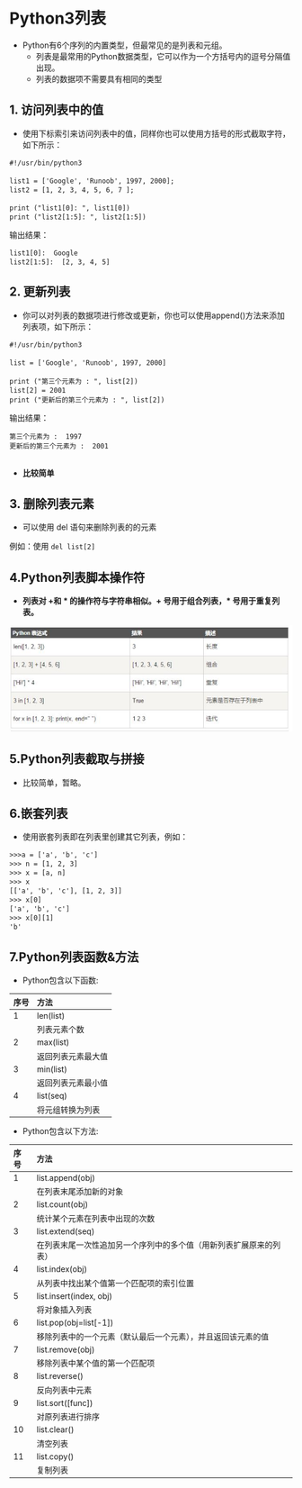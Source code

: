 #  Python3列表

- Python有6个序列的内置类型，但最常见的是列表和元组。
	-  列表是最常用的Python数据类型，它可以作为一个方括号内的逗号分隔值出现。
	-  列表的数据项不需要具有相同的类型

##  1. 访问列表中的值


- 使用下标索引来访问列表中的值，同样你也可以使用方括号的形式截取字符，如下所示：


```
#!/usr/bin/python3
 
list1 = ['Google', 'Runoob', 1997, 2000];
list2 = [1, 2, 3, 4, 5, 6, 7 ];
 
print ("list1[0]: ", list1[0])
print ("list2[1:5]: ", list2[1:5])
```



输出结果：

```
list1[0]:  Google
list2[1:5]:  [2, 3, 4, 5]  
```

## 2. 更新列表

- 你可以对列表的数据项进行修改或更新，你也可以使用append()方法来添加列表项，如下所示：


```
#!/usr/bin/python3
 
list = ['Google', 'Runoob', 1997, 2000]
 
print ("第三个元素为 : ", list[2])
list[2] = 2001
print ("更新后的第三个元素为 : ", list[2])

```

输出结果：

```
第三个元素为 :  1997
更新后的第三个元素为 :  2001


```

- <strong>比较简单</strong>


##  3. 删除列表元素

- 可以使用 del 语句来删除列表的的元素

例如：使用  `del list[2]`


##   4.Python列表脚本操作符

+ <strong>列表对 \+和 \* 的操作符与字符串相似。\+ 号用于组合列表，\* 号用于重复列表。</strong>

<img src="./ppp/Pythonday4_1.JPG">


##   5.Python列表截取与拼接

+ 比较简单，暂略。



##   6.嵌套列表

- 使用嵌套列表即在列表里创建其它列表，例如：

```
>>>a = ['a', 'b', 'c']
>>> n = [1, 2, 3]
>>> x = [a, n]
>>> x
[['a', 'b', 'c'], [1, 2, 3]]
>>> x[0]
['a', 'b', 'c']
>>> x[0][1]
'b'

```

##   7.Python列表函数&方法


+ Python包含以下函数:

|序号	|	方法	|
|:---|:---|
|	1	|	len(list)	|
|	` `	|	列表元素个数	|
|	2	|	max(list)	|
|	` `	|	返回列表元素最大值	|
|	3	|	min(list)	|
|	` `	|	返回列表元素最小值	|
|	4	|	list(seq)	|
|	` `	|	将元组转换为列表	|

+ Python包含以下方法:


|序号	|	方法	|
|:---|:---|
|	1	|	list.append(obj)	|
|	` `	|	在列表末尾添加新的对象	|
|	2	|	list.count(obj)	|
|	` `	|	统计某个元素在列表中出现的次数	|
|	3	|	list.extend(seq)	|
|	` `	|	在列表末尾一次性追加另一个序列中的多个值（用新列表扩展原来的列表）	|
|	4	|	list.index(obj)	|
|	` `	|	从列表中找出某个值第一个匹配项的索引位置	|
|	5	|	list.insert(index, obj)	|
|	` `	|	将对象插入列表	|
|	6	|	list.pop(obj=list[-1])	|
|	` `	|	移除列表中的一个元素（默认最后一个元素），并且返回该元素的值	|
|	7	|	list.remove(obj)	|
|	` `	|	移除列表中某个值的第一个匹配项	|
|	8	|	list.reverse()	|
|	` `	|	反向列表中元素	|
|	9	|	list.sort([func])	|
|	` `	|	对原列表进行排序	|
|	10	|	list.clear()	|
|	` `	|	清空列表	|
|	11	|	list.copy()	|
|	` `	|	复制列表	|





